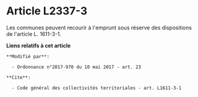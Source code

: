 # Article L2337-3

Les communes peuvent recourir à l'emprunt sous réserve des dispositions de l'article L. 1611-3-1.

**Liens relatifs à cet article**

	**Modifié par**:

	  - Ordonnance n°2017-970 du 10 mai 2017 - art. 23

	**Cite**:

	  - Code général des collectivités territoriales - art. L1611-3-1

